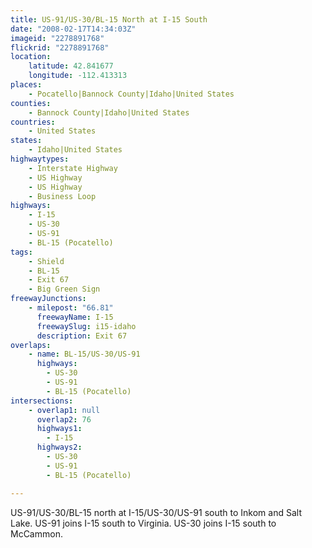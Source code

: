 ```yaml
---
title: US-91/US-30/BL-15 North at I-15 South
date: "2008-02-17T14:34:03Z"
imageid: "2278891768"
flickrid: "2278891768"
location:
    latitude: 42.841677
    longitude: -112.413313
places:
    - Pocatello|Bannock County|Idaho|United States
counties:
    - Bannock County|Idaho|United States
countries:
    - United States
states:
    - Idaho|United States
highwaytypes:
    - Interstate Highway
    - US Highway
    - US Highway
    - Business Loop
highways:
    - I-15
    - US-30
    - US-91
    - BL-15 (Pocatello)
tags:
    - Shield
    - BL-15
    - Exit 67
    - Big Green Sign
freewayJunctions:
    - milepost: "66.81"
      freewayName: I-15
      freewaySlug: i15-idaho
      description: Exit 67
overlaps:
    - name: BL-15/US-30/US-91
      highways:
        - US-30
        - US-91
        - BL-15 (Pocatello)
intersections:
    - overlap1: null
      overlap2: 76
      highways1:
        - I-15
      highways2:
        - US-30
        - US-91
        - BL-15 (Pocatello)

---
```

US-91/US-30/BL-15 north at I-15/US-30/US-91 south to Inkom and Salt Lake.  US-91 joins I-15 south to Virginia.  US-30 joins I-15 south to McCammon.